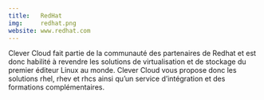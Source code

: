 ```yaml
---
title:   RedHat
img:     redhat.png
website: www.redhat.com
---
```

Clever Cloud fait partie de la communauté des partenaires de Redhat et est donc
habilité à revendre les solutions de virtualisation et de stockage du premier
éditeur Linux au monde.
Clever Cloud vous propose donc les solutions rhel, rhev et rhcs ainsi qu’un
service d’intégration et des formations complémentaires.
